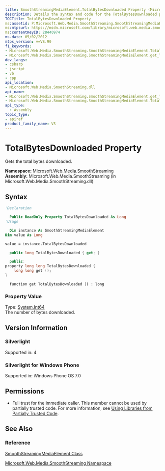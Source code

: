 ```yaml
---
title: SmoothStreamingMediaElement.TotalBytesDownloaded Property (Microsoft.Web.Media.SmoothStreaming)
description: Details the syntax and code for the TotalBytesDownloaded property. This property gets the total bytes downloaded.
TOCTitle: TotalBytesDownloaded Property
ms:assetid: P:Microsoft.Web.Media.SmoothStreaming.SmoothStreamingMediaElement.TotalBytesDownloaded
ms:mtpsurl: https://msdn.microsoft.com/library/microsoft.web.media.smoothstreaming.smoothstreamingmediaelement.totalbytesdownloaded(v=VS.90)
ms:contentKeyID: 28440974
ms.date: 05/02/2012
mtps_version: v=VS.90
f1_keywords:
- Microsoft.Web.Media.SmoothStreaming.SmoothStreamingMediaElement.TotalBytesDownloaded
- Microsoft.Web.Media.SmoothStreaming.SmoothStreamingMediaElement.get_TotalBytesDownloaded
dev_langs:
- csharp
- jscript
- vb
- cpp
api_location:
- Microsoft.Web.Media.SmoothStreaming.dll
api_name:
- Microsoft.Web.Media.SmoothStreaming.SmoothStreamingMediaElement.get_TotalBytesDownloaded
- Microsoft.Web.Media.SmoothStreaming.SmoothStreamingMediaElement.TotalBytesDownloaded
api_type:
  - Assembly
topic_type:
- apiref
product_family_name: VS
---
```


# TotalBytesDownloaded Property

Gets the total bytes downloaded.

**Namespace:**  [Microsoft.Web.Media.SmoothStreaming](microsoft-web-media-smoothstreaming-namespace_1.md)  
**Assembly:**  Microsoft.Web.Media.SmoothStreaming (in Microsoft.Web.Media.SmoothStreaming.dll)

## Syntax

```vb
'Declaration

  Public ReadOnly Property TotalBytesDownloaded As Long
'Usage

  Dim instance As SmoothStreamingMediaElement
Dim value As Long

value = instance.TotalBytesDownloaded
```

```csharp
  public long TotalBytesDownloaded { get; }
```

```cpp
  public:
property long long TotalBytesDownloaded {
    long long get ();
}
```

```jscript
  function get TotalBytesDownloaded () : long
```

### Property Value

Type: [System.Int64](https://msdn.microsoft.com/library/6yy583ek)  
The number of bytes downloaded.  

## Version Information

### Silverlight

Supported in: 4  

### Silverlight for Windows Phone

Supported in: Windows Phone OS 7.0  

## Permissions

  - Full trust for the immediate caller. This member cannot be used by partially trusted code. For more information, see [Using Libraries from Partially Trusted Code](https://msdn.microsoft.com/library/8skskf63).

## See Also

### Reference

[SmoothStreamingMediaElement Class](smoothstreamingmediaelement-class-microsoft-web-media-smoothstreaming_1.md)

[Microsoft.Web.Media.SmoothStreaming Namespace](microsoft-web-media-smoothstreaming-namespace_1.md)
